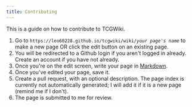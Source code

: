 ```yaml
---
title: Contributing
---
```

This is a guide on how to contribute to TCGWiki.

1. Go to `https://leo60228.github.io/tcgwiki/wiki/`*`your page's name`* to make a new page OR click the edit button on an existing page.
1. You will be redirected to a Github login if you aren't logged in already. Create an account if you have not already.
1. Once you're on the edit screen, write your page in [Markdown](https://guides.github.com/features/mastering-markdown/).
1. Once you've edited your page, save it.
1. Create a pull request, with an optional description. The page index is currently not automatically generated; I will add it if it is a new page (remind me if I don't).
1. The page is submitted to me for review.
